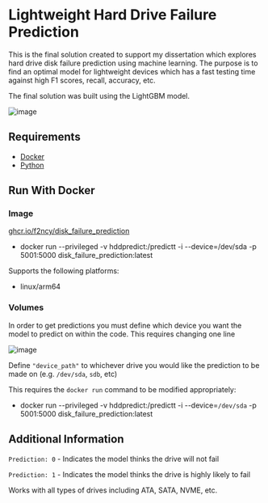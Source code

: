 # Lightweight Hard Drive Failure Prediction

This is the final solution created to support my dissertation which explores hard drive disk failure prediction using machine learning. The purpose is to find an optimal model for lightweight devices which has a fast testing time against high F1 scores, recall, accuracy, etc.

The final solution was built using the LightGBM model.

![image](https://github.com/F2ncy/HDD-Prediction/assets/78828685/901e789c-b0f0-4c82-a062-4646dde1bfac)

## Requirements
- [Docker](https://pimylifeup.com/raspberry-pi-docker/)
- [Python](https://www.python.org/downloads/)

## Run With Docker
### Image
[ghcr.io/f2ncy/disk_failure_prediction](https://ghcr.io/f2ncy/disk_failure_prediction)

- docker run --privileged -v hddpredict:/predictt -i --device=/dev/sda -p 5001:5000 disk_failure_prediction:latest

Supports the following platforms:
- linux/arm64

### Volumes
In order to get predictions you must define which device you want the model to predict on within the code. This requires changing one line

![image](https://github.com/F2ncy/HDD-Prediction/assets/78828685/de5af1c6-eda4-41e8-ae51-7d2db1616c80)

Define ``"device_path"`` to whichever drive you would like the prediction to be made on (e.g. ``/dev/sda``, ``sdb``, etc)

This requires the ``docker run`` command to be modified appropriately:

- docker run --privileged -v hddpredict:/predictt -i --device=``/dev/sda`` -p 5001:5000 disk_failure_prediction:latest

## Additional Information
``Prediction: 0`` - Indicates the model thinks the drive will not fail

``Prediction: 1`` - Indicates the model thinks the drive is highly likely to fail

Works with all types of drives including ATA, SATA, NVME, etc.

